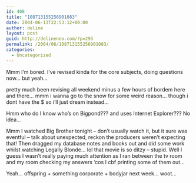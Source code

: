```yaml
---
id: 408
title: "108713155256901083"
date: 2004-06-13T22:53:12+00:00
author: deline
layout: post
guid: http://delineneo.com/?p=293
permalink: /2004/06/108713155256901083/
categories:
  - Uncategorized
---
```

Mmm I&#8217;m bored. I&#8217;ve revised kinda for the core subjects, doing questions now&#8230; but yeah&#8230;

pretty much been revising all weekend minus a few hours of bordem here and there&#8230; mmm i wanna go to the snow for some weird reason&#8230; though i dont have the $ so i&#8217;ll just dream instead&#8230;

Hmm who do I know who&#8217;s on Bigpond??? and uses Internet Explorer??? No idea&#8230;

Mmm I watched Big Brother tonight &#8211; don&#8217;t usually watch it, but it sure was eventful &#8211; talk about unexpected, reckon the producers weren&#8217;t expecting that! Then dragged my database notes and books out and did some work whilst watching Legally Blonde&#8230; lol that movie is so ditzy &#8211; stupid. Well I guess I wasn&#8217;t really paying much attention as I ran between the tv room and my room checking my answers &#8216;cos I cbf printing some of them out&#8230;

Yeah&#8230; offspring + something corporate + bodyjar next week&#8230; woot&#8230;
